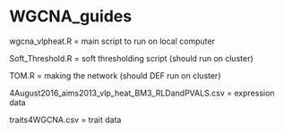 # WGCNA_guides
wgcna_vlpheat.R = main script to run on local computer

Soft_Threshold.R = soft thresholding script (should run on cluster)

TOM.R = making the network (should DEF run on cluster)

4August2016_aims2013_vlp_heat_BM3_RLDandPVALS.csv = expression data

traits4WGCNA.csv = trait data 
